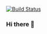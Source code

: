 [![Build Status](https://travis-ci.org/kandadaboggu/iprofiler.png?branch=master)](https://travis-ci.org/sananand007/genTspsolver)
### Hi there 👋
<!--
**tringuyen1032/tringuyen1032** is a ✨ _special_ ✨ repository because its `README.md` (this file) appears on your GitHub profile.

Here are some ideas to get you started:

- 🔭 I’m currently working on ...
- 🌱 I’m currently learning ...
- 👯 I’m looking to collaborate on ...
- 🤔 I’m looking for help with ...
- 💬 Ask me about ...
- 📫 How to reach me: ...
- 😄 Pronouns: ...
- ⚡ Fun fact: ...
-->
